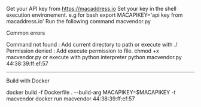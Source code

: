 Get your API key from https://macaddress.io 
Set your key in the shell execution environement. 
e.g for bash 
 export MACAPIKEY='api key from macaddress.io'
Run the following command 
 macvendor.py <MAC address>

Common errors

Command not found : Add current directory to path or execute with ./
Permission denied : Add execute permission to file. 
 chmod +x macvendor.py
 or execute with python interpreter
 python macvendor.py 44:38:39:ff:ef:57

---------------
Build with Docker

docker build -f Dockerfile . --build-arg  MACAPIKEY=$MACAPIKEY -t macvendor
docker run  macvendor 44:38:39:ff:ef:57
